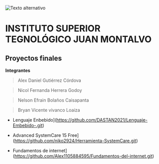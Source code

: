 ![Texto alternativo](https://scontent.floh1-1.fna.fbcdn.net/v/t1.6435-9/85176897_1637771203027759_4351844233640935424_n.png?_nc_cat=110&ccb=1-5&_nc_sid=09cbfe&_nc_ohc=HDBFp0NpE2YAX_Nj4En&_nc_ht=scontent.floh1-1.fna&oh=00_AT9--RyeXCTJcVJMzEETabL8Y79zYhr2KJO7hW99OJJw0g&oe=626B9EF2)

# INSTITUTO SUPERIOR TEGNOLÓGICO JUAN MONTALVO

## Proyectos finales 

**Integrantes**

> Alex Daniel Gutiérrez Córdova

> Nicol Fernanda Herrera Godoy

> Nelson Efrain Bolaños  Caisapanta

> Bryan Vicente vivanco Loaiza

- Lenguaje Enbebido](https://github.com/DASTAN2021/Lenguaje-Embebido-.git)

- Advanced SystemCare 15 Free](https://github.com/niko2924/Herramienta-SystemCare.git)

- Fundamentos de internet](https://github.com/Alex1105884595/Fundamentos-del-internet.git)

